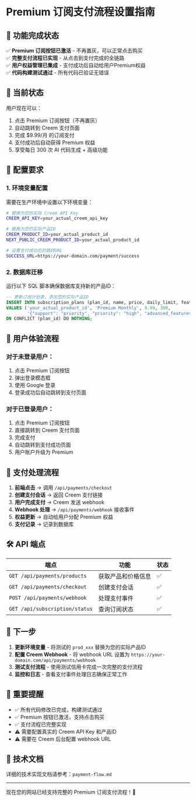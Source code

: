 # Premium 订阅支付流程设置指南

## 🎉 功能完成状态

✅ **Premium 订阅按钮已激活** - 不再置灰，可以正常点击购买  
✅ **完整支付流程已实现** - 从点击到支付完成的全链路  
✅ **用户权益管理已集成** - 支付成功后自动给用户Premium权益  
✅ **代码构建测试通过** - 所有代码已验证无错误  

## 🚀 当前状态

用户现在可以：
1. 点击 Premium 订阅按钮（不再置灰）
2. 自动跳转到 Creem 支付页面
3. 完成 $9.99/月 的订阅支付
4. 支付成功后自动获得 Premium 权益
5. 享受每日 300 次 AI 代码生成 + 高级功能

## 🔧 配置要求

### 1. 环境变量配置
需要在生产环境中设置以下环境变量：

```bash
# 替换为您的实际 Creem API Key
CREEM_API_KEY=your_actual_creem_api_key

# 替换为您的实际产品ID
CREEM_PRODUCT_ID=your_actual_product_id
NEXT_PUBLIC_CREEM_PRODUCT_ID=your_actual_product_id

# 设置支付成功后的跳转URL
SUCCESS_URL=https://your-domain.com/payment/success
```

### 2. 数据库迁移
运行以下 SQL 脚本确保数据库支持新的产品ID：

```sql
-- 更新订阅计划表，添加您的实际产品ID
INSERT INTO subscription_plans (plan_id, name, price, daily_limit, features) 
VALUES ('your_actual_product_id', 'Premium Monthly', 9.99, 300, 
        '{"support": "priority", "priority": "high", "advanced_features": true, "creem_product_id": "your_actual_product_id"}')
ON CONFLICT (plan_id) DO NOTHING;
```

## 📱 用户体验流程

### 对于未登录用户：
1. 点击 Premium 订阅按钮
2. 弹出登录模态框
3. 使用 Google 登录
4. 登录成功后自动跳转到支付页面

### 对于已登录用户：
1. 点击 Premium 订阅按钮
2. 直接跳转到 Creem 支付页面
3. 完成支付
4. 自动跳转到支付成功页面
5. 用户账户升级为 Premium

## 🔄 支付处理流程

1. **前端点击** → 调用 `/api/payments/checkout`
2. **创建支付会话** → 返回 Creem 支付链接
3. **用户完成支付** → Creem 发送 webhook
4. **Webhook 处理** → `/api/payments/webhook` 接收事件
5. **权益更新** → 自动给用户分配 Premium 权益
6. **支付记录** → 记录到数据库

## 🛠 API 端点

| 端点 | 功能 | 状态 |
|------|------|------|
| `GET /api/payments/products` | 获取产品和价格信息 | ✅ |
| `GET /api/payments/checkout` | 创建支付会话 | ✅ |
| `POST /api/payments/webhook` | 处理支付事件 | ✅ |
| `GET /api/subscription/status` | 查询订阅状态 | ✅ |

## 🎯 下一步

1. **更新环境变量** - 将测试的 `prod_xxx` 替换为您的实际产品ID
2. **配置 Creem Webhook** - 将 webhook URL 设置为 `https://your-domain.com/api/payments/webhook`
3. **测试支付流程** - 使用测试信用卡完成一次完整的支付流程
4. **监控和日志** - 查看支付事件处理日志确保正常工作

## 🚨 重要提醒

- ✅ 所有代码修改已完成，构建测试通过
- ✅ Premium 按钮已激活，支持点击购买
- ✅ 支付流程已完整实现
- ⚠️ 需要配置真实的 Creem API Key 和产品ID
- ⚠️ 需要在 Creem 后台配置 webhook URL

## 📄 技术文档

详细的技术实现文档请参考：`payment-flow.md`

---

现在您的网站已经支持完整的 Premium 订阅支付流程！🎉